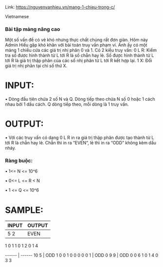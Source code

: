 Link: https://nguyenvanhieu.vn/mang-1-chieu-trong-c/

Vietnamese

### Bài tập mảng nâng cao

Một số vấn đề có vẻ khó nhưng thực chất chúng rất đơn giản. Hôm này Admin Hiếu gặp khó khăn với bài toán truy vấn phạm vi. Anh ấy có một mảng 1 chiều cứa các giá trị nhị phân 0 và 1. Có 2 kiểu truy vấn:
0 L R:  Kiểm tra số được hình thành từ L tới R là số chẵn hay lẻ. Số được hình thành từ L tới R là giá trị thập phân của các số nhị phân từ L tới R kết hợp lại.
1 X: Đổi giá trị nhị phân tại chỉ số thứ X.

# INPUT:

•	Dòng đầu tiên chứa 2 số N và Q. Dòng tiếp theo chứa N số 0 hoặc 1 cách nhau bởi 1 dấu cách. Q dòng tiếp theo, mỗi dòng là 1 truy vấn.

# OUTPUT:

•	Với các truy vấn có dạng 0 L R in ra giá trị thập phân được tạo thành từ L tới R là chẵn hay lẻ. Chẵn thì in ra “EVEN“, lẻ thì in ra “ODD” không kèm dấu nháy.

### Ràng buộc:

•	1<= N <= 10^6

•	0<= L <= R < N

•	1 <= Q <= 10^6

# SAMPLE:

**INPUT** | **OUTPUT**
----------| ----------
5 2 | EVEN
1 0 1 1 0
1 2
0 1 4

------ | ------
10 5 | ODD
1 0 0 1 0 0 0 0 0 1 | ODD
0 9 9 | ODD
0 0 6
1 0
1 4
0 3 3






